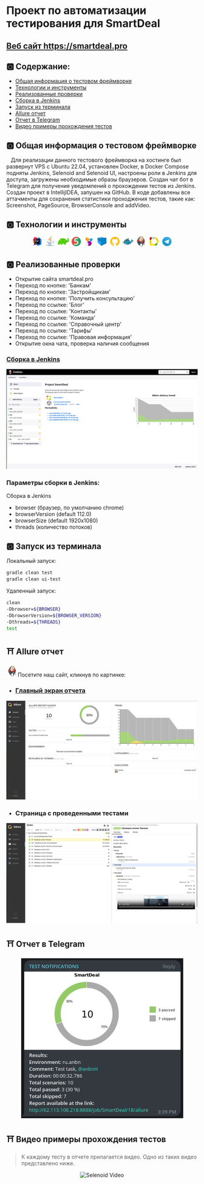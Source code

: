 # Проект по автоматизации тестирования для SmartDeal
## <a target="_blank" href="https://www.rshb.ru/">Веб сайт https://smartdeal.pro</a>
## :o2: Содержание:

- <a href="#shinto_shrine-общая-информация-о-тестовом-фреймворке">Общая информация о тестовом фреймворке</a>
- <a href="#shinto_shrine-технологии-и-инструменты">Технологии и инструменты</a>
- <a href="#shinto_shrine-реализованные-проверки">Реализованные проверки</a>
- <a href="#shinto_shrine-сборка-в-Jenkins">Сборка в Jenkins</a>
- <a href="#shinto_shrine-запуск-из-терминала">Запуск из терминала</a>
- <a href="#shinto_shrine-allure-отчет">Allure отчет</a>
- <a href="#shinto_shrine-отчет-в-telegram">Отчет в Telegram</a>
- <a href="#shinto_shrine-видео-примеры-прохождения-тестов">Видео примеры прохождения тестов</a>

## :o2: Общая информация о тестовом фреймворке
&nbsp;&nbsp;&nbsp;Для реализации данного тестового фреймворка на хостинге был развернут VPS
с Ubuntu 22.04, установлен Docker, в Docker Compose подняты Jenkins, Selenoid
and Selenoid UI, настроены роли в Jenkins для доступа, загружены необходимые
образы браузеров. Создан чат бот в Telegram для получения уведомлений о
прохождении тестов из Jenkins. Создан проект в IntellijIDEA, запушен на GitHub.
В коде добавлены все аттачменты для сохранения статистики проходжения тестов,
такие как: Screenshot, PageSource, BrowserConsole and addVideo. 

## :o2: Технологии и инструменты
<p align="center">
<img width="6%" title="IntelliJ IDEA" src="images/logo/IntelliJ_IDEA.svg">
<img width="6%" title="Java" src="images/logo/Java.svg">
<img width="6%" title="Gradle" src="images/logo/Gradle.png">
<img width="6%" title="JUnit5" src="images/logo/JUnit5.svg">
<img width="6%" title="Selenide" src="images/logo/Selenide.svg">
<img width="6%" title="Selenoid" src="images/logo/Selenoid.svg">
<img width="6%" title="GitHub" src="images/logo/Github.png">
<img width="6%" title="GitHub" src="images/logo/Docker.svg">
<img width="6%" title="Jenkins" src="images/logo/Jenkins.svg">
<img width="6%" title="Allure Report" src="images/logo/Allure_Report.svg">
<img width="6%" title="Telegram" src="images/logo/Telegram.svg">
</p>

## :o2: Реализованные проверки
- Открытие сайта smartdeal.pro
- Переход по кнопке: 'Банкам'
- Переход по кнопке: 'Застройщикам'
- Переход по кнопке: 'Получить консультацию'
- Переход по ссылке: 'Блог'
- Переход по ссылке: 'Контакты'
- Переход по ссылке: 'Команда'
- Переход по ссылке: 'Справочный центр'
- Переход по ссылке: 'Тарифы'
- Переход по ссылке: 'Правовая информация'
- Открытие окна чата, проверка наличия сообщения

### <a target="_blank" href="http://62.113.108.218:8888/job/SmartDeal/">Сборка в Jenkins</a>
<p align="center">
  <img title="Jenkins Dashboard" src="images/screenshots/jenkins_dashboard.png">
</p>

### Параметры сборки в Jenkins:
Сборка в Jenkins
- browser (браузер, по умолчанию chrome)
- browserVersion (default 112.0)
- browserSize (default 1920x1080)
- threads (количество потоков)

## :o2: Запуск из терминала
Локальный запуск:
```bash
gradle clean test
gradle clean ui-test
```

Удаленный запуск:
```bash
clean
-Dbrowser=${BROWSER}
-DbrowserVersion=${BROWSER_VERSION}
-Dthreads=${THREADS}
test
```

## :shinto_shrine: Allure отчет
    
  <img src="images/logo/Jenkins.svg" width="30" height="30">Посетите наш сайт, кликнув по картинке:


- ### <a target="_blank" href="http://62.113.108.218:8888/job/SmartDeal/18/allure/">Главный экран отчета</a>
<p align="center">
<img title="Allure Overview Dashboard" src="images/screenshots/allure_main_page.png">
</p>

- ### Страница с проведенными тестами
<p align="center">
<img title="Allure Test Page" src="images/screenshots/allure_test_page.png">
</p>

## :shinto_shrine: Отчет в Telegram
<p align="center">
<img title="Telegram notification message" src="images/screenshots/telegram_notification.png">
</p>

## :shinto_shrine: Видео примеры прохождения тестов
> К каждому тесту в отчете прилагается видео. Одно из таких видео представлено ниже.
<p align="center">
  <img title="Selenoid Video" src="images/gif/smartdeal.gif">
</p>